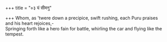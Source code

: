 +++
title = "०३ यं सीमनु"

+++
Whom, as 'twere down a precipice, swift rushing, each Puru praises and his heart rejoices,-  
     Springing forth like a hero fain for battle, whirling the car and flying like the tempest.